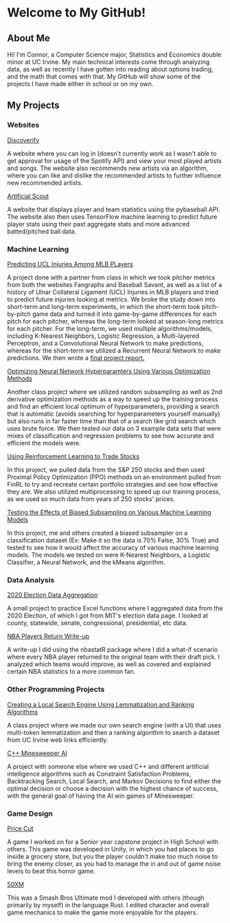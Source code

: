 # Welcome to My GitHub!

## About Me

Hi!  I'm Connor, a Computer Science major, Statistics and Economics double minor at UC Irvine.  My main technical interests come through analyzing data, as well as recently I have gotten into reading about options trading, and the math that comes with that.  My GitHub will show some of the projects I have made either in school or on my own.

## My Projects

### Websites

[Discoverify](https://github.com/Haxor48/discoverify)

A website where you can log in (doesn't currently work as I wasn't able to get approval for usage of the Spotify API) and view your most played artists and songs.  The website also recommends new artists via an algorithm, where you can like and dislike the recommended artists to further influence new recommended artists.

[Artificial Scout](https://github.com/Haxor48/mlb_predict)

A website that displays player and team statistics using the pybaseball API.  The website also then uses TensorFlow machine learning to predict future player stats using their past aggregate stats and more advanced batted/pitched ball data.

### Machine Learning

[Predicting UCL Injuries Among MLB PLayers](https://github.com/Haxor48/CS184A_Final_Project)

A project done with a partner from class in which we took pitcher metrics from both the websites Fangraphs and Baseball Savant, as well as a list of a history of Ulnar Collateral Ligament (UCL) Injuries in MLB players and tried to predict future injuries looking at metrics.  We broke the study down into short-term and long-term experiments, in which the short-term took pitch-by-pitch game data and turned it into game-by-game differences for each pitch for each pitcher, whereas the long-term looked at season-long metrics for each pitcher.  For the long-term, we used multiple algorithms/models, including K-Nearest Neighbors, Logistic Regression, a Multi-layered Perceptron, and a Convolutional Neural Network to make predictions, whereas for the short-term we utilized a Recurrent Neural Network to make predictions.  We then wrote a [final project report.](https://haxor48.github.io/predicting_ucl_injuries/)

[Optimizing Neural Network Hyperparamters Using Various Optimization Methods](https://github.com/Haxor48/Neural-Network-Hyperparameter-Optimization)

Another class project where we utilized random subsampling as well as 2nd derivative optimization methods as a way to speed up the training process and find an efficient local optimum of hyperparameters, providing a search that is automatic (avoids searching for hyperparameters yourself manually) but also runs in far faster time than that of a search like grid search which uses brute force. We then tested our data on 3 example data sets that were mixes of classification and regression problems to see how accurate and efficient the models were.

[Using Reinforcement Learning to Trade Stocks](https://github.com/Haxor48/Reinforcement-Learning-Stock-Trader)

In this project, we pulled data from the S&P 250 stocks and then used Proximal Policy Optimization (PPO) methods on an environment pulled from FinRL to try and recreate certain portfolio strategies and see how effective they are. We also utilized multiprocessing to speed up our training process, as we used so much data from years of 250 stocks' prices.

[Testing the Effects of Biased Subsampling on Various Machine Learning Models](https://github.com/Haxor48/Biased-Sampling-On-Machine-Learning-Models)

In this project, me and others created a biased subsampler on a classification dataset (Ex: Make it so the data is 70% False, 30% True) and tested to see how it would affect the accuracy of various machine learning models. The models we tested on were K-Nearest Neighbors, a Logistic Classifier, a Neural Network, and the kMeans algorithm.

### Data Analysis

[2020 Election Data Aggregation](https://github.com/Haxor48/2020ElectionData)

A small project to practice Excel functions where I aggregated data from the 2020 Election, of which I got from MIT's election data page.  I looked at county, statewide, senate, congressional, presidential, etc data.

[NBA Players Return Write-up](https://github.com/Haxor48/nba-players-return)

A write-up I did using the nbastatR package where I did a what-if scenario where every NBA player returned to the original team with their draft pick. I analyzed which teams would improve, as well as covered and explained certain NBA statistics to a more common fan.

### Other Programming Projects

[Creating a Local Search Engine Using Lemmatization and Ranking Algorithms](https://github.com/Haxor48/local-corpus-search-engine)

A class project where we made our own search engine (with a UI) that uses multi-token lemmatization and then a ranking algorithm to search a dataset from UC Irvine web links efficiently.

[C++ Minesweeper AI](https://github.com/Haxor48/Cpp-Minesweeper-AI)

A project with someone else where we used C++ and different artificial intelligence algorithms such as Constraint Satisfaction Problems, Backtracking Search, Local Search, and Markov Decisions to find either the optimal decision or choose a decision with the highest chance of success, with the general goal of having the AI win games of Minesweeper.

### Game Design

[Price Cut](https://github.com/Haxor48/InteractiveHorrorGame)

A game I worked on for a Senior year capstone project in High School with others.  This game was developed in Unity, in which you had places to go inside a grocery store, but you the player couldn't make too much noise to bring the enemy closer, as you had to manage the in and out of game noise levels to beat this horror game.

[50XM](https://github.com/Haxor48/50xx-the-mod)

This was a Smash Bros Ultimate mod I developed with others (though primarily by myself) in the language Rust.  I edited character and overall game mechanics to make the game more enjoyable for the players.
